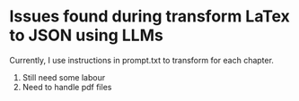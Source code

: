 # Issues found during transform LaTex to JSON using LLMs

Currently, I use instructions in prompt.txt to transform for each chapter.

1. Still need some labour
2. Need to handle pdf files